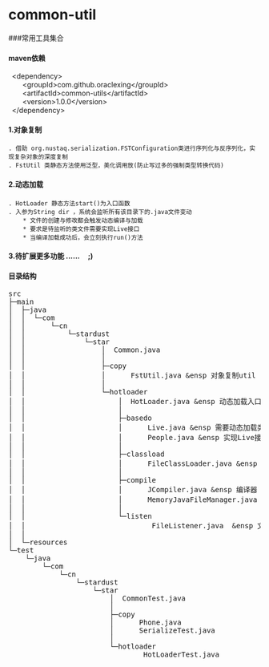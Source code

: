 # common-util
###常用工具集合

#### maven依赖
&ensp;&lt;dependency&gt;<br/>
   &ensp;&ensp;&ensp;&ensp;&lt;groupId&gt;com.github.oraclexing&lt;/groupId&gt;<br/>
   &ensp;&ensp;&ensp;&ensp;&lt;artifactId&gt;common-utils&lt;/artifactId&gt;<br/>
   &ensp;&ensp;&ensp;&ensp;&lt;version&gt;1.0.0&lt;/version&gt;<br/>
&ensp;&lt;/dependency&gt;<br/>

#### 1.对象复制
    . 借助 org.nustaq.serialization.FSTConfiguration类进行序列化与反序列化，实现复杂对象的深度复制
    . FstUtil 类静态方法使用泛型，美化调用放(防止写过多的强制类型转换代码)


#### 2.动态加载
    . HotLoader 静态方法start()为入口函数
    . 入参为String dir ，系统会监听所有该目录下的.java文件变动
        * 文件的创建与修改都会触发动态编译与加载
        * 要求是待监听的类文件需要实现Live接口
        * 当编译加载成功后，会立刻执行run()方法
        
#### 3.待扩展更多功能 ...... &nbsp;&nbsp;&nbsp;&nbsp;;)

#### 目录结构
<pre>
src
├─main
│  ├─java
│  │  └─com
│  │      └─cn
│  │          └─stardust
│  │              └─star
│  │                  │  Common.java  
│  │                  │  
│  │                  ├─copy
│  │                  │      FstUtil.java &ensp 对象复制util
│  │                  │      
│  │                  └─hotloader
│  │                      │  HotLoader.java &ensp 动态加载入口类
│  │                      │  
│  │                      ├─basedo
│  │                      │      Live.java &ensp 需要动态加载类所必须实现的接口
│  │                      │      People.java &ensp 实现Live接口类
│  │                      │      
│  │                      ├─classload
│  │                      │      FileClassLoader.java &ensp 自定义类加载器
│  │                      │      
│  │                      ├─compile
│  │                      │      JCompiler.java &ensp 编译器
│  │                      │      MemoryJavaFileManager.java &ensp 编译结果封装类
│  │                      │      
│  │                      └─listen
│  │                              FileListener.java  &ensp 文件修改监听器
│  │                              
│  └─resources
└─test
    └─java
        └─com
            └─cn
                └─stardust
                    └─star
                        │  CommonTest.java
                        │  
                        ├─copy
                        │      Phone.java
                        │      SerializeTest.java
                        │      
                        └─hotloader
                                HotLoaderTest.java

</pre>        